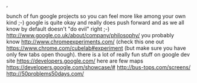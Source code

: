 , 

bunch of fun google projects so you can feel more like among your own kind ;-) google is quite okay and really does push forward and as we all know by default doesn't "do evil" right ;-) http://www.google.co.uk/about/company/philosophy/ you probably know http://www.chromeexperiments.com/ (check this one out https://www.chrome.com/cubelab#experiment (but make sure you have only few tabs open though). there is a lot of really fun stuff on google dev site https://developers.google.com/ here are few maps    
https://developers.google.com/showcase/#
http://bus-tops.com/screens/ 
http://50problems50days.com/

